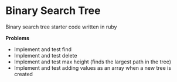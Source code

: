 # Binary Search Tree
Binary search tree starter code written in ruby


**Problems**

* Implement and test find
* Implement and test delete
* Implement and test max height (finds the largest path in the tree)
* Implement and test adding values as an array when a new tree is created